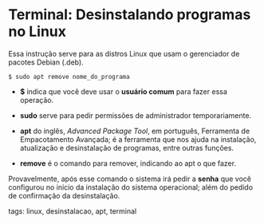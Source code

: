 # Terminal: Desinstalando programas no Linux


Essa instrução serve para as distros Linux que usam o gerenciador de pacotes Debian (.deb).

```
$ sudo apt remove nome_do_programa
```

- **$** indica que você deve usar o **usuário comum** para fazer essa operação.

- **sudo** serve para pedir permissões de administrador temporariamente.

- **apt** do inglês, *Advanced Package Tool*, em português, Ferramenta de Empacotamento Avançada; é a ferramenta que nos ajuda na instalação, atualização e desinstalação de programas, entre outras funções.

- **remove** é o comando para remover, indicando ao apt o que fazer.

Provavelmente, após esse comando o sistema irá pedir a **senha** que você configurou no início da instalação do sistema operacional; além do pedido de confirmação da desinstalação.

tags: linux, desinstalacao, apt, terminal
